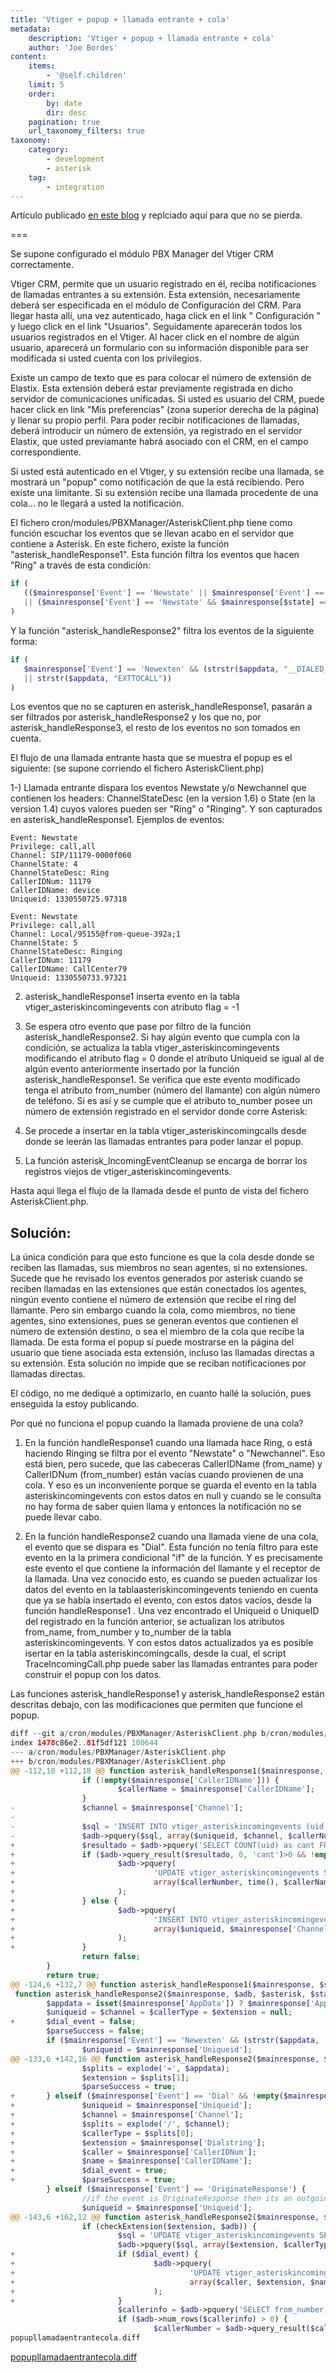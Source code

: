 ```yaml
---
title: 'Vtiger + popup + llamada entrante + cola'
metadata:
    description: 'Vtiger + popup + llamada entrante + cola'
    author: 'Joe Bordes'
content:
    items:
        - '@self.children'
    limit: 5
    order:
        by: date
        dir: desc
    pagination: true
    url_taxonomy_filters: true
taxonomy:
    category:
        - development
        - asterisk
    tag:
        - integration
---
```


Artículo publicado [en este blog](http://robert-sp-86.blogspot.com/2012/03/vtiger-popup-llamada-entrante-cola.html) y replciado aquí para que no se pierda.

===

Se supone configurado el módulo PBX Manager del Vtiger CRM correctamente.

Vtiger CRM, permite que un usuario registrado en él, reciba notificaciones de llamadas entrantes a su extensión. Esta extensión, necesariamente deberá ser especificada en el módulo de Configuración del CRM. Para llegar hasta allí, una vez autenticado, haga click en el link " Configuración " y luego click en el link "Usuarios". Seguidamente aparecerán todos los usuarios registrados en el Vtiger. Al hacer click en el nombre de algún usuario, aparecerá un formulario con su información disponible para ser modificada si usted cuenta con los privilegios.

Existe un campo de texto que es para colocar el número de extensión de Elastix. Esta extensión deberá estar previamente registrada en dicho servidor de comunicaciones unificadas. Si usted es usuario del CRM, puede hacer click en link "Mis preferencias" (zona superior derecha de la página) y llenar su propio perfil. Para poder recibir notificaciones de llamadas, deberá introducir un número de extensión, ya registrado en el servidor Elastix, que usted previamante habrá asociado con el CRM, en el campo correspondiente.

Si usted está autenticado en el Vtiger, y su extensión recibe una llamada, se mostrará un "popup" como notificación de que la está recibiendo. Pero existe una limitante. Si su extensión recibe una llamada procedente de una cola… no le llegará a usted la notificación.

El fichero cron/modules/PBXManager/AsteriskClient.php tiene como función escuchar los eventos que se llevan acabo en el servidor que contiene a Asterisk. En este fichero, existe la función "asterisk_handleResponse1". Esta función filtra los eventos que hacen "Ring" a través de esta condición:

```php
if (
   (($mainresponse['Event'] == 'Newstate' || $mainresponse['Event'] == 'Newchannel') && ($mainresponse[$state] == 'Ring') 
   || ($mainresponse['Event'] == 'Newstate' && $mainresponse[$state] == 'Ringing'))
)
```

Y la función "asterisk_handleResponse2" filtra los eventos de la siguiente forma:

```php
if (
   $mainresponse['Event'] == 'Newexten' && (strstr($appdata, "__DIALED_NUMBER")
   || strstr($appdata, "EXTTOCALL"))
)
```

Los eventos que no se capturen en asterisk_handleResponse1, pasarán a ser filtrados por asterisk_handleResponse2 y los que no, por asterisk_handleResponse3, el resto de los eventos no son tomados en cuenta.

El flujo de una llamada entrante hasta que se muestra el popup es el siguiente: (se supone corriendo el fichero AsteriskClient.php)

1-) Llamada entrante dispara los eventos Newstate y/o Newchannel que contienen los headers: ChannelStateDesc (en la version 1.6) o State (en la version 1.4) cuyos valores pueden ser "Ring" o "Ringing". Y son capturados en asterisk_handleResponse1. Ejemplos de eventos:

```
Event: Newstate
Privilege: call,all
Channel: SIP/11179-0000f060
ChannelState: 4
ChannelStateDesc: Ring
CallerIDNum: 11179
CallerIDName: device
Uniqueid: 1330550725.97318

Event: Newstate
Privilege: call,all
Channel: Local/95155@from-queue-392a;1
ChannelState: 5
ChannelStateDesc: Ringing
CallerIDNum: 11179
CallerIDName: CallCenter79
Uniqueid: 1330550733.97321
```

2) asterisk_handleResponse1 inserta evento en la tabla vtiger_asteriskincomingevents con atributo flag = -1

3) Se espera otro evento que pase por filtro de la función asterisk_handleResponse2. Si hay algún evento que cumpla con la condición, se actualiza la tabla vtiger_asteriskincomingevents modificando el atributo flag = 0 donde el atributo Uniqueid se igual al de algún evento anteriormente insertado por la función asterisk_handleResponse1. Se verifica que este evento modificado tenga el atributo from_number (número del llamante) con algún número de teléfono. Si es así y se cumple que el atributo to_number posee un número de extensión registrado en el servidor donde corre Asterisk:

4) Se procede a insertar en la tabla vtiger_asteriskincomingcalls desde donde se leerán las llamadas entrantes para poder lanzar el popup.

5) La función asterisk_IncomingEventCleanup se encarga de borrar los registros viejos de vtiger_asteriskincomingevents.

Hasta aqui llega el flujo de la llamada desde el punto de vista del fichero AsteriskClient.php.

## Solución:
La única condición para que esto funcione es que la cola desde donde se reciben las llamadas, sus miembros no sean agentes, si no extensiones. Sucede que he revisado los eventos generados por asterisk cuando se reciben llamadas en las extensiones que están conectados los agentes, ningún evento contiene el número de extensión que recibe el ring del llamante. Pero sin embargo cuando la cola, como miembros, no tiene agentes, sino extensiones, pues se generan eventos que contienen el número de extensión destino, o sea el miembro de la cola que recibe la llamada. De esta forma el popup sí puede mostrarse en la página del usuario que tiene asociada esta extensión, incluso las llamadas directas a su extensión. Esta solución no impide que se reciban notificaciones por llamadas directas.

El código, no me dediqué a optimizarlo, en cuanto hallé la solución, pues enseguida la estoy publicando.

Por qué no funciona el popup cuando la llamada proviene de una cola?

1) En la función handleResponse1 cuando una llamada hace Ring, o está haciendo Ringing se filtra por el evento "Newstate" o "Newchannel". Eso está bien, pero sucede, que las cabeceras CallerIDName (from_name) y CallerIDNum (from_number) están vacías cuando provienen de una cola. Y eso es un inconveniente porque se guarda el evento en la tabla asteriskincomingevents con estos datos en null y cuando se le consulta no hay forma de saber quien llama y entonces la notificación no se puede llevar cabo.

2) En la función handleResponse2 cuando una llamada viene de una cola, el evento que se dispara es "Dial". Esta función no tenía filtro para este evento en la la primera condicional "if" de la función. Y es precisamente este evento el que contiene la información del llamante y el receptor de la llamada. Una vez conocido esto, es cuando se pueden actualizar los datos del evento en la tablaasteriskincomingevents teniendo en cuenta que ya se había insertado el evento, con estos datos vacíos, desde la función handleResponse1 . Una vez encontrado el Uniqueid o UniqueID del registrado en la función anterior, se actualizan los atributos from_name, from_number y to_number de la tabla asteriskincomingevents. Y con estos datos actualizados ya es posible isertar en la tabla asteriskincomingcalls, desde la cual, el script TraceIncomingCall.php puede saber las llamadas entrantes para poder construir el popup con los datos.

Las funciones asterisk_handleResponse1 y asterisk_handleResponse2 están descritas debajo, con las modificaciones que permiten que funcione el popup.

```php
diff --git a/cron/modules/PBXManager/AsteriskClient.php b/cron/modules/PBXManager/AsteriskClient.php
index 1478c86e2..81f5df121 100644
--- a/cron/modules/PBXManager/AsteriskClient.php
+++ b/cron/modules/PBXManager/AsteriskClient.php
@@ -112,10 +112,18 @@ function asterisk_handleResponse1($mainresponse, $state, $adb) {
                if (!empty($mainresponse['CallerIDName'])) {
                        $callerName = $mainresponse['CallerIDName'];
                }
-               $channel = $mainresponse['Channel'];
-
-               $sql = 'INSERT INTO vtiger_asteriskincomingevents (uid, channel, from_number, from_name, timer, flag) VALUES(?,?,?,?,?,?)';
-               $adb->pquery($sql, array($uniqueid, $channel, $callerNumber, $callerName, time(), -1));
+               $resultado = $adb->pquery('SELECT COUNT(uid) as cant FROM vtiger_asteriskincomingevents WHERE flag=-1 and uid=?', array($uniqueid));
+               if ($adb->query_result($resultado, 0, 'cant')>0 && !empty($callerNumber)) {
+                       $adb->pquery(
+                               'UPDATE vtiger_asteriskincomingevents SET from_number=?, timer=?, from_name=? WHERE uid=?',
+                               array($callerNumber, time(), $callerName, $uniqueid)
+                       );
+               } else {
+                       $adb->pquery(
+                               'INSERT INTO vtiger_asteriskincomingevents (uid, channel, from_number, from_name, timer, flag) VALUES(?,?,?,?,?,?)',
+                               array($uniqueid, $mainresponse['Channel'], $callerNumber, $callerName, time(), -1)
+                       );
+               }
                return false;
        }
        return true;
@@ -124,6 +132,7 @@ function asterisk_handleResponse1($mainresponse, $state, $adb) {
 function asterisk_handleResponse2($mainresponse, $adb, $asterisk, $state) {
        $appdata = isset($mainresponse['AppData']) ? $mainresponse['AppData'] : '';
        $uniqueid = $channel = $callerType = $extension = null;
+       $dial_event = false;
        $parseSuccess = false;
        if ($mainresponse['Event'] == 'Newexten' && (strstr($appdata, '__DIALED_NUMBER') || strstr($appdata, 'EXTTOCALL'))) {
                $uniqueid = $mainresponse['Uniqueid'];
@@ -133,6 +142,16 @@ function asterisk_handleResponse2($mainresponse, $adb, $asterisk, $state) {
                $splits = explode('=', $appdata);
                $extension = $splits[1];
                $parseSuccess = true;
+       } elseif ($mainresponse['Event'] == 'Dial' && !empty($mainresponse['SubEvent']) && $mainresponse['SubEvent'] == 'Begin') {
+               $uniqueid = $mainresponse['Uniqueid'];
+               $channel = $mainresponse['Channel'];
+               $splits = explode('/', $channel);
+               $callerType = $splits[0];
+               $extension = $mainresponse['Dialstring'];
+               $caller = $mainresponse['CallerIDNum'];
+               $name = $mainresponse['CallerIDName'];
+               $dial_event = true;
+               $parseSuccess = true;
        } elseif ($mainresponse['Event'] == 'OriginateResponse') {
                //if the event is OriginateResponse then its an outgoing call and set the flag to 1, so that AsteriskClient does not pick up as incoming call
                $uniqueid = $mainresponse['Uniqueid'];
@@ -143,6 +162,12 @@ function asterisk_handleResponse2($mainresponse, $adb, $asterisk, $state) {
                if (checkExtension($extension, $adb)) {
                        $sql = 'UPDATE vtiger_asteriskincomingevents SET to_number=?, callertype=?, timer=?, flag=? WHERE uid=?';
                        $adb->pquery($sql, array($extension, $callerType, time(), 0, $uniqueid));
+                       if ($dial_event) {
+                               $adb->pquery(
+                                       'UPDATE vtiger_asteriskincomingevents SET from_number=?, to_number=?, from_name=?, callertype=?, timer=?, flag=? WHERE uid=?',
+                                       array($caller, $extension, $name,$callerType, time(), 0, $uniqueid)
+                               );
+                       }
                        $callerinfo = $adb->pquery('SELECT from_number,from_name FROM vtiger_asteriskincomingevents WHERE uid = ?', array($uniqueid));
                        if ($adb->num_rows($callerinfo) > 0) {
                                $callerNumber = $adb->query_result($callerinfo, 0, 'from_number');
popupllamadaentrantecola.diff
```

[popupllamadaentrantecola.diff](https://discussions.corebos.org/documentation/lib/exe/fetch.php?media=en:devel:corebospbx:popupllamadaentrantecola.diff)
